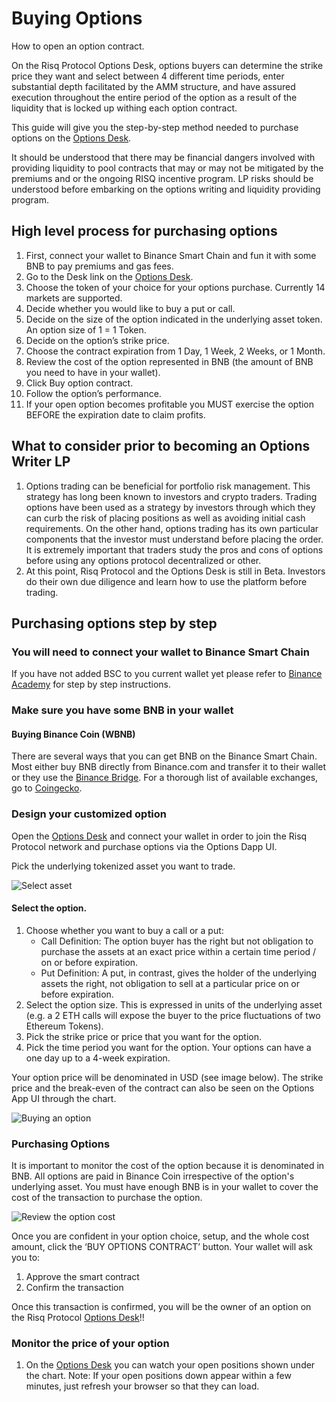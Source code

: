 # Buying Options

How to open an option contract.

On the Risq Protocol Options Desk, options buyers can determine the strike price they want and select between 4 different time periods, enter substantial depth facilitated by the AMM structure, and have assured execution throughout the entire period of the option as a result of the liquidity that is locked up withing each option contract.

This guide will give you the step-by-step method needed to purchase options on the  [Options Desk](https://options.risq.capital/#/desk).

It should be understood that there may be financial dangers involved with providing liquidity to pool contracts that may or may not be mitigated by the premiums and or the ongoing RISQ incentive program. LP risks should be understood before embarking on the options writing and liquidity providing program.

## High level process for purchasing options

1. First,  connect your wallet to Binance Smart Chain and fun it with some BNB to pay premiums and gas fees.  
2. Go to the Desk link on the [Options Desk](https://options.risq.capital/#/desk).
3. Choose the token of your choice for your options purchase. Currently 14 markets are supported.
4. Decide whether you would like to buy a put or call.
5. Decide on the size of the option indicated in the underlying asset token. An option size of 1 = 1 Token.
6. Decide on the option’s strike price. 
7. Choose the contract expiration from 1 Day, 1 Week, 2 Weeks, or 1 Month. 
8. Review the cost of the option represented in BNB (the amount of BNB you need to have in your wallet).
9. Click Buy option contract.
10. Follow the option’s performance.
11. If your open option becomes profitable you MUST exercise the option BEFORE the expiration date to claim profits. 

## What to consider prior to becoming an Options Writer LP

1. Options trading can be beneficial for portfolio risk management.  This strategy has long been  known to investors and crypto traders.  Trading options have been used as a strategy by investors through which they can curb the risk of placing positions as well as avoiding initial cash requirements.  On the other hand, options trading has its own particular components that the investor must understand before placing the order.  It is extremely important that traders study the pros and cons of options before using any options protocol decentralized or other.  
2. At this point, Risq Protocol and the Options Desk is still in Beta.  Investors do their own due diligence and learn how to use the platform before trading.

## Purchasing options step by step

### You will need to connect your wallet to Binance Smart Chain
If you have not added BSC to you current wallet yet please refer to [Binance Academy](https://academy.binance.com/en/articles/connecting-metamask-to-binance-smart-chain) for step by step instructions.

### Make sure you have some BNB in your wallet

#### Buying Binance Coin (WBNB)
There are several ways that you can get BNB on the Binance Smart Chain. Most either buy BNB directly from Binance.com and transfer it to their wallet or they use the [Binance Bridge](https://www.binance.org/en/bridge). For a thorough list of available exchanges, go to [Coingecko](https://www.coingecko.com/en/coins/binance-coin#markets).

### Design your customized option 

Open the [Options Desk](https://options.risq.capital/#/desk) and connect your wallet in order to join the Risq Protocol network and purchase options via the Options Dapp UI.

Pick the underlying tokenized asset you want to trade.

![Select asset](https://i.imgur.com/gsdXDUp.png)

#### Select the option. 

1. Choose whether you want to buy a call or a put:
   * Call Definition: The option buyer has the right but not obligation to purchase the assets at an exact price within a certain time period / on or before expiration.  
   * Put Definition: A put, in contrast, gives the holder of the underlying assets the right, not obligation to sell at a particular price on or before expiration.
2. Select the option size. This is expressed in units of the underlying asset (e.g. a 2 ETH calls will expose the buyer to the price fluctuations of two Ethereum Tokens).
3. Pick the strike price or price that you want for the option.  
4. Pick the time period you want for the option. Your options can have a one day up to a  4-week expiration.

Your option price will be denominated in USD (see image below).  The strike price and the break-even of the contract can also be seen on the Options App UI through the chart.

![Buying an option](https://i.imgur.com/dQtOBdF.png)

### Purchasing Options 

It is important to monitor the cost of the option because it is denominated in BNB. All options are paid in Binance Coin irrespective of the option's underlying asset.  You must have enough BNB is in your wallet to cover the cost of the transaction to purchase the option.

![Review the option cost](https://i.imgur.com/PAq35qH.png)

Once you are confident in your option choice, setup, and the whole cost amount, click the ‘BUY OPTIONS CONTRACT’ button. Your wallet will ask you to:
1. Approve the smart contract
2. Confirm the transaction

Once this transaction is confirmed, you will be the owner of an option on the Risq Protocol [Options Desk](https://options.risq.capital/#/desk)!!

### Monitor the price of your option


1. On the [Options Desk](https://options.risq.capital/) you can watch your open positions shown under the chart. Note: If your open positions down appear within a few minutes, just refresh your browser so that they can load. 



